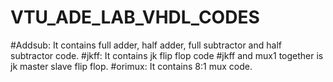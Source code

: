 # VTU_ADE_LAB_VHDL_CODES
#Addsub: It contains full adder, half adder, full subtractor and half subtractor code.
#jkff: It contains jk flip flop code
#jkff and mux1 together is jk master slave flip flop.
#orimux: It contains 8:1 mux code.
